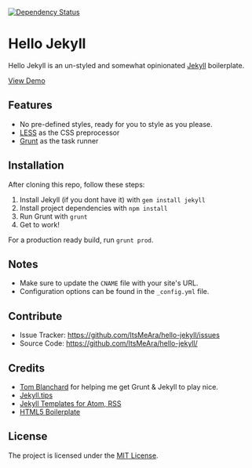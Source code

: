 [![Dependency Status](https://www.versioneye.com/user/projects/55bef855653762001a001eb9/badge.svg?style=flat)](https://www.versioneye.com/user/projects/55bef855653762001a001eb9)


Hello Jekyll
============

Hello Jekyll is an un-styled and somewhat opinionated [Jekyll](http://jekyllrb.com) boilerplate. 

[View Demo](http://itsmeara.github.io/hello-jekyll/)  



Features
--------

- No pre-defined styles, ready for you to style as you please.
- [LESS](http://lesscss.org/) as the CSS preprocessor
- [Grunt](http://gruntjs.com/) as the task runner



Installation
------------

After cloning this repo, follow these steps:

1. Install Jekyll (if you dont have it) with `gem install jekyll`
2. Install project dependencies with `npm install`
3. Run Grunt with `grunt`
4. Get to work! 

For a production ready build, run `grunt prod`.



Notes
-----

- Make sure to update the `CNAME` file with your site's URL.
- Configuration options can be found in the `_config.yml` file.



Contribute
----------

- Issue Tracker: https://github.com/ItsMeAra/hello-jekyll/issues
- Source Code: https://github.com/ItsMeAra/hello-jekyll/



Credits
-------

+ [Tom Blanchard](http://twitter.com/tomblanchardcss) for helping me get Grunt & Jekyll to play nice.
+ [Jekyll.tips](http://jekyll.tips/)
+ [Jekyll Templates for Atom, RSS](https://davecoyle.com/tech-notes/jekyll-templates-for-atom-rss/)
+ [HTML5 Boilerplate](https://github.com/h5bp/html5-boilerplate)



License
-------

The project is licensed under the [MIT License](https://github.com/ItsMeAra/hello-jekyll/blob/master/LICENSE.txt).
